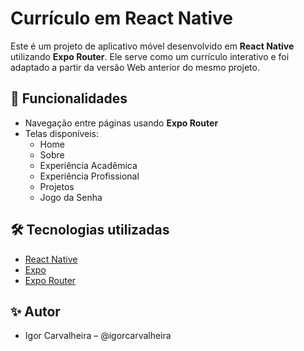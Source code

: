 # Currículo em React Native

Este é um projeto de aplicativo móvel desenvolvido em **React Native** utilizando **Expo Router**. Ele serve como um currículo interativo e foi adaptado a partir da versão Web anterior do mesmo projeto.

## 📱 Funcionalidades

- Navegação entre páginas usando **Expo Router**
- Telas disponíveis:
  - Home
  - Sobre
  - Experiência Acadêmica
  - Experiência Profissional
  - Projetos
  - Jogo da Senha

## 🛠 Tecnologias utilizadas

- [React Native](https://reactnative.dev/)
- [Expo](https://expo.dev/)
- [Expo Router](https://expo.dev/router)

## ✨ Autor
- Igor Carvalheira – @igorcarvalheira
